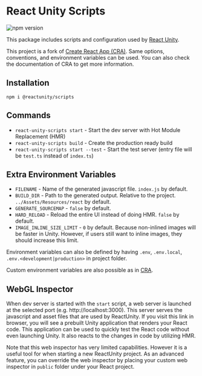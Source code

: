 # React Unity Scripts

![npm version](https://badge.fury.io/js/%40reactunity%2Fscripts.svg)

This package includes scripts and configuration used by [React Unity](https://github.com/ReactUnity/core).

This project is a fork of [Create React App (CRA)](https://create-react-app.dev/). Same options, conventions, and environment variables can be used. You can also check the documentation of CRA to get more information.

## Installation

```
npm i @reactunity/scripts
```

## Commands

- `react-unity-scripts start` - Start the dev server with Hot Module Replacement (HMR)
- `react-unity-scripts build` - Create the production ready build
- `react-unity-scripts start --test` - Start the test server (entry file will be `test.ts` instead of `index.ts`)

## Extra Environment Variables

- `FILENAME` - Name of the generated javascript file. `index.js` by default.
- `BUILD_DIR` - Path to the generated output. Relative to the project. `../Assets/Resources/react` by default.
- `GENERATE_SOURCEMAP` - `false` by default.
- `HARD_RELOAD` - Reload the entire UI instead of doing HMR. `false` by default.
- `IMAGE_INLINE_SIZE_LIMIT` - `0` by default. Because non-inlined images will be faster in Unity. However, if users still want to inline images, they should increase this limit.

Environment variables can also be defined by having `.env`, `.env.local`, `.env.<development|production>` in project folder.

Custom environment variables are also possible as in [CRA](https://create-react-app.dev/docs/adding-custom-environment-variables).

## WebGL Inspector

When dev server is started with the `start` script, a web server is launched at the selected port (e.g. http://localhost:3000). This server serves the javascript and asset files that are used by ReactUnity. If you visit this link in browser, you will see a prebuilt Unity application that renders your React code. This application can be used to quickly test the React code without even launching Unity. It also reacts to the changes in code by utilizing HMR.

Note that this web inspector has very limited capabilities. However it is a useful tool for when starting a new ReactUnity project. As an advanced feature, you can override the web inspector by placing your custom web inspector in `public` folder under your React project.
